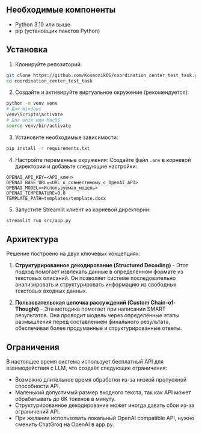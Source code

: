 ## Необходимые компоненты

- Python 3.10 или выше
- pip (установщик пакетов Python)

## Установка

1. Клонируйте репозиторий:
```bash
git clone https://github.com/KosmonikOS/coordination_center_test_task.git
cd coordination_center_test_task
```

2. Создайте и активируйте виртуальное окружение (рекомендуется):
```bash
python -m venv venv
# Для Windows
venv\Scripts\activate
# Для Unix или MacOS
source venv/bin/activate
```

3. Установите необходимые зависимости:
```bash
pip install -r requirements.txt
```

4. Настройте переменные окружения:
Создайте файл `.env` в корневой директории и добавьте следующие настройки:
```plaintext
OPENAI_API_KEY=<API_ключ>
OPENAI_BASE_URL=<URL_к_совместимому_с_OpenAI_API>
OPENAI_MODEL=<Используемая_модель>
OPENAI_TEMPERATURE=0.0
TEMPLATE_PATH=templates/template.docx
```

5. Запустите Streamlit клиент из корневой директории:
```bash
streamlit run src/app.py
```

## Архитектура

Решение построено на двух ключевых концепциях:

1. **Структурированное декодирование (Structured Decoding)** - Этот подход помогает извлекать данные в определённом формате из текстовых описаний. Он позволяет системе последовательно анализировать и структурировать информацию из свободных текстовых входных данных.

2. **Пользовательская цепочка рассуждений (Custom Chain-of-Thought)** - Эта методика помогает при написании SMART результатов. Она проводит модель через определённые этапы размышления перед составлением финального результата, обеспечивая более продуманные и структурированные ответы.

## Ограничения

В настоящее время система использует бесплатный API для взаимодействия с LLM, что создаёт следующие ограничения:

- Возможно длительное время обработки из-за низкой пропускной способности API.
- Маленький допустимый размер входного текста, так как API может обрабатывать до 6K токенов в минуту.
- Структурированное декодирование может иногда давать сбои из-за ограничений API.
- При желании использовать локальный OpenAI compatible API, нужно сменить ChatGroq на OpenAI в app.py.
